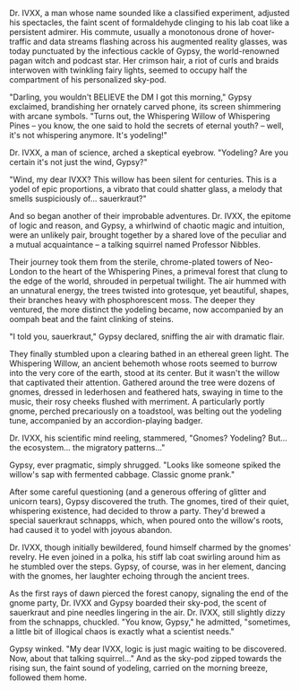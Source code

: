 Dr. IVXX, a man whose name sounded like a classified experiment, adjusted his spectacles, the faint scent of formaldehyde clinging to his lab coat like a persistent admirer. His commute, usually a monotonous drone of hover-traffic and data streams flashing across his augmented reality glasses, was today punctuated by the infectious cackle of Gypsy, the world-renowned pagan witch and podcast star. Her crimson hair, a riot of curls and braids interwoven with twinkling fairy lights, seemed to occupy half the compartment of his personalized sky-pod.

"Darling, you wouldn't BELIEVE the DM I got this morning," Gypsy exclaimed, brandishing her ornately carved phone, its screen shimmering with arcane symbols. "Turns out, the Whispering Willow of Whispering Pines – you know, the one said to hold the secrets of eternal youth? – well, it's not whispering anymore. It's yodeling!"

Dr. IVXX, a man of science, arched a skeptical eyebrow. "Yodeling?  Are you certain it's not just the wind, Gypsy?"

"Wind, my dear IVXX? This willow has been silent for centuries. This is a yodel of epic proportions, a vibrato that could shatter glass, a melody that smells suspiciously of… sauerkraut?"

And so began another of their improbable adventures. Dr. IVXX, the epitome of logic and reason, and Gypsy, a whirlwind of chaotic magic and intuition, were an unlikely pair, brought together by a shared love of the peculiar and a mutual acquaintance – a talking squirrel named Professor Nibbles.

Their journey took them from the sterile, chrome-plated towers of Neo-London to the heart of the Whispering Pines, a primeval forest that clung to the edge of the world, shrouded in perpetual twilight. The air hummed with an unnatural energy, the trees twisted into grotesque, yet beautiful, shapes, their branches heavy with phosphorescent moss.  The deeper they ventured, the more distinct the yodeling became, now accompanied by an oompah beat and the faint clinking of steins.

"I told you, sauerkraut," Gypsy declared, sniffing the air with dramatic flair.

They finally stumbled upon a clearing bathed in an ethereal green light. The Whispering Willow, an ancient behemoth whose roots seemed to burrow into the very core of the earth, stood at its center. But it wasn't the willow that captivated their attention.  Gathered around the tree were dozens of gnomes, dressed in lederhosen and feathered hats, swaying in time to the music, their rosy cheeks flushed with merriment.  A particularly portly gnome, perched precariously on a toadstool, was belting out the yodeling tune, accompanied by an accordion-playing badger.

Dr. IVXX, his scientific mind reeling, stammered, "Gnomes? Yodeling?  But... the ecosystem... the migratory patterns…"

Gypsy, ever pragmatic, simply shrugged.  "Looks like someone spiked the willow's sap with fermented cabbage.  Classic gnome prank."

After some careful questioning (and a generous offering of glitter and unicorn tears), Gypsy discovered the truth. The gnomes, tired of their quiet, whispering existence, had decided to throw a party. They'd brewed a special sauerkraut schnapps, which, when poured onto the willow's roots, had caused it to yodel with joyous abandon.

Dr. IVXX, though initially bewildered, found himself charmed by the gnomes' revelry. He even joined in a polka, his stiff lab coat swirling around him as he stumbled over the steps. Gypsy, of course, was in her element, dancing with the gnomes, her laughter echoing through the ancient trees.

As the first rays of dawn pierced the forest canopy, signaling the end of the gnome party,  Dr. IVXX and Gypsy boarded their sky-pod, the scent of sauerkraut and pine needles lingering in the air. Dr. IVXX, still slightly dizzy from the schnapps, chuckled.  "You know, Gypsy," he admitted, "sometimes, a little bit of illogical chaos is exactly what a scientist needs."

Gypsy winked. "My dear IVXX,  logic is just magic waiting to be discovered. Now, about that talking squirrel…"  And as the sky-pod zipped towards the rising sun, the faint sound of yodeling, carried on the morning breeze, followed them home.
